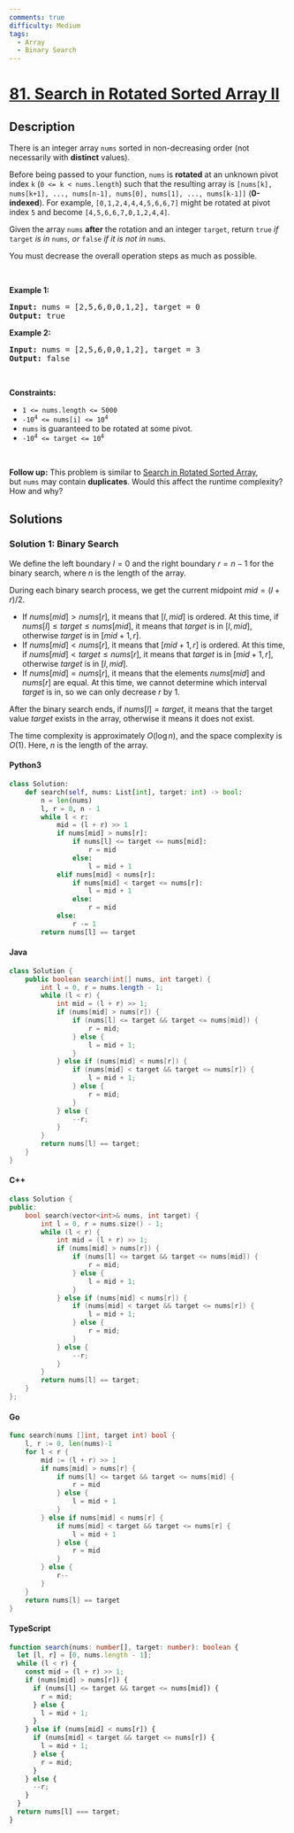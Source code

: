 ```yaml
---
comments: true
difficulty: Medium
tags:
  - Array
  - Binary Search
---
```


<!-- problem:start -->

# [81. Search in Rotated Sorted Array II](https://leetcode.com/problems/search-in-rotated-sorted-array-ii)

## Description

<!-- description:start -->

<p>There is an integer array <code>nums</code> sorted in non-decreasing order (not necessarily with <strong>distinct</strong> values).</p>

<p>Before being passed to your function, <code>nums</code> is <strong>rotated</strong> at an unknown pivot index <code>k</code> (<code>0 &lt;= k &lt; nums.length</code>) such that the resulting array is <code>[nums[k], nums[k+1], ..., nums[n-1], nums[0], nums[1], ..., nums[k-1]]</code> (<strong>0-indexed</strong>). For example, <code>[0,1,2,4,4,4,5,6,6,7]</code> might be rotated at pivot index <code>5</code> and become <code>[4,5,6,6,7,0,1,2,4,4]</code>.</p>

<p>Given the array <code>nums</code> <strong>after</strong> the rotation and an integer <code>target</code>, return <code>true</code><em> if </em><code>target</code><em> is in </em><code>nums</code><em>, or </em><code>false</code><em> if it is not in </em><code>nums</code><em>.</em></p>

<p>You must decrease the overall operation steps as much as possible.</p>

<p>&nbsp;</p>
<p><strong class="example">Example 1:</strong></p>
<pre><strong>Input:</strong> nums = [2,5,6,0,0,1,2], target = 0
<strong>Output:</strong> true
</pre><p><strong class="example">Example 2:</strong></p>
<pre><strong>Input:</strong> nums = [2,5,6,0,0,1,2], target = 3
<strong>Output:</strong> false
</pre>
<p>&nbsp;</p>
<p><strong>Constraints:</strong></p>

<ul>
	<li><code>1 &lt;= nums.length &lt;= 5000</code></li>
	<li><code>-10<sup>4</sup> &lt;= nums[i] &lt;= 10<sup>4</sup></code></li>
	<li><code>nums</code> is guaranteed to be rotated at some pivot.</li>
	<li><code>-10<sup>4</sup> &lt;= target &lt;= 10<sup>4</sup></code></li>
</ul>

<p>&nbsp;</p>
<p><strong>Follow up:</strong> This problem is similar to&nbsp;<a href="/problems/search-in-rotated-sorted-array/description/" target="_blank">Search in Rotated Sorted Array</a>, but&nbsp;<code>nums</code> may contain <strong>duplicates</strong>. Would this affect the runtime complexity? How and why?</p>

<!-- description:end -->

## Solutions

<!-- solution:start -->

### Solution 1: Binary Search

We define the left boundary $l=0$ and the right boundary $r=n-1$ for the binary search, where $n$ is the length of the array.

During each binary search process, we get the current midpoint $mid=(l+r)/2$.

- If $nums[mid] \gt nums[r]$, it means that $[l,mid]$ is ordered. At this time, if $nums[l] \le target \le nums[mid]$, it means that $target$ is in $[l,mid]$, otherwise $target$ is in $[mid+1,r]$.
- If $nums[mid] \lt nums[r]$, it means that $[mid+1,r]$ is ordered. At this time, if $nums[mid] \lt target \le nums[r]$, it means that $target$ is in $[mid+1,r]$, otherwise $target$ is in $[l,mid]$.
- If $nums[mid] = nums[r]$, it means that the elements $nums[mid]$ and $nums[r]$ are equal. At this time, we cannot determine which interval $target$ is in, so we can only decrease $r$ by $1$.

After the binary search ends, if $nums[l] = target$, it means that the target value $target$ exists in the array, otherwise it means it does not exist.

The time complexity is approximately $O(\log n)$, and the space complexity is $O(1)$. Here, $n$ is the length of the array.

<!-- tabs:start -->

#### Python3

```python
class Solution:
    def search(self, nums: List[int], target: int) -> bool:
        n = len(nums)
        l, r = 0, n - 1
        while l < r:
            mid = (l + r) >> 1
            if nums[mid] > nums[r]:
                if nums[l] <= target <= nums[mid]:
                    r = mid
                else:
                    l = mid + 1
            elif nums[mid] < nums[r]:
                if nums[mid] < target <= nums[r]:
                    l = mid + 1
                else:
                    r = mid
            else:
                r -= 1
        return nums[l] == target
```

#### Java

```java
class Solution {
    public boolean search(int[] nums, int target) {
        int l = 0, r = nums.length - 1;
        while (l < r) {
            int mid = (l + r) >> 1;
            if (nums[mid] > nums[r]) {
                if (nums[l] <= target && target <= nums[mid]) {
                    r = mid;
                } else {
                    l = mid + 1;
                }
            } else if (nums[mid] < nums[r]) {
                if (nums[mid] < target && target <= nums[r]) {
                    l = mid + 1;
                } else {
                    r = mid;
                }
            } else {
                --r;
            }
        }
        return nums[l] == target;
    }
}
```

#### C++

```cpp
class Solution {
public:
    bool search(vector<int>& nums, int target) {
        int l = 0, r = nums.size() - 1;
        while (l < r) {
            int mid = (l + r) >> 1;
            if (nums[mid] > nums[r]) {
                if (nums[l] <= target && target <= nums[mid]) {
                    r = mid;
                } else {
                    l = mid + 1;
                }
            } else if (nums[mid] < nums[r]) {
                if (nums[mid] < target && target <= nums[r]) {
                    l = mid + 1;
                } else {
                    r = mid;
                }
            } else {
                --r;
            }
        }
        return nums[l] == target;
    }
};
```

#### Go

```go
func search(nums []int, target int) bool {
	l, r := 0, len(nums)-1
	for l < r {
		mid := (l + r) >> 1
		if nums[mid] > nums[r] {
			if nums[l] <= target && target <= nums[mid] {
				r = mid
			} else {
				l = mid + 1
			}
		} else if nums[mid] < nums[r] {
			if nums[mid] < target && target <= nums[r] {
				l = mid + 1
			} else {
				r = mid
			}
		} else {
			r--
		}
	}
	return nums[l] == target
}
```

#### TypeScript

```ts
function search(nums: number[], target: number): boolean {
  let [l, r] = [0, nums.length - 1];
  while (l < r) {
    const mid = (l + r) >> 1;
    if (nums[mid] > nums[r]) {
      if (nums[l] <= target && target <= nums[mid]) {
        r = mid;
      } else {
        l = mid + 1;
      }
    } else if (nums[mid] < nums[r]) {
      if (nums[mid] < target && target <= nums[r]) {
        l = mid + 1;
      } else {
        r = mid;
      }
    } else {
      --r;
    }
  }
  return nums[l] === target;
}
```

<!-- tabs:end -->

<!-- solution:end -->

<!-- problem:end -->
